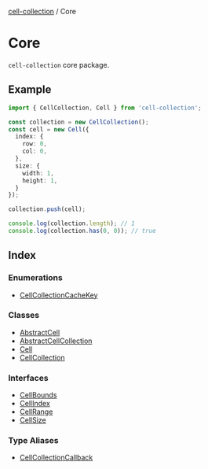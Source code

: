 [cell-collection](../modules.md) / Core

# Core

`cell-collection` core package.

## Example

```ts
import { CellCollection, Cell } from 'cell-collection';

const collection = new CellCollection();
const cell = new Cell({
  index: {
    row: 0,
    col: 0,
  },
  size: {
    width: 1,
    height: 1,
  }
});

collection.push(cell);

console.log(collection.length); // 1
console.log(collection.has(0, 0)); // true
```

## Index

### Enumerations

- [CellCollectionCacheKey](enumerations/CellCollectionCacheKey.md)

### Classes

- [AbstractCell](classes/AbstractCell.md)
- [AbstractCellCollection](classes/AbstractCellCollection.md)
- [Cell](classes/Cell.md)
- [CellCollection](classes/CellCollection.md)

### Interfaces

- [CellBounds](interfaces/CellBounds.md)
- [CellIndex](interfaces/CellIndex.md)
- [CellRange](interfaces/CellRange.md)
- [CellSize](interfaces/CellSize.md)

### Type Aliases

- [CellCollectionCallback](type-aliases/CellCollectionCallback.md)
